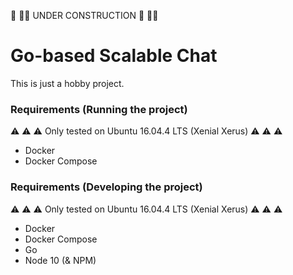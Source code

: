 :construction: :construction::construction: UNDER CONSTRUCTION :construction: :construction::construction:

# Go-based Scalable Chat

This is just a hobby project.

### Requirements (Running the project)

:warning: :warning: :warning: Only tested on Ubuntu 16.04.4 LTS (Xenial Xerus) :warning: :warning: :warning:

- Docker
- Docker Compose

### Requirements (Developing the project)

:warning: :warning: :warning: Only tested on Ubuntu 16.04.4 LTS (Xenial Xerus) :warning: :warning: :warning:

- Docker
- Docker Compose
- Go
- Node 10 (& NPM)
